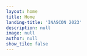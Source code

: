```yaml
---
layout: home
title: Home
landing-title: 'INASCON 2023'
description: null
image: null
author: null
show_tile: false
---
```

